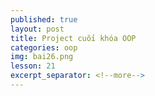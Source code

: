 ```yaml
---
published: true
layout: post
title: Project cuối khóa OOP
categories: oop
img: bai26.png
lesson: 21
excerpt_separator: <!--more-->
---
```

